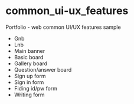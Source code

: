 # common_ui-ux_features
Portfolio - web common UI/UX features sample

- Gnb
- Lnb
- Main banner
- Basic board
- Gallery board
- Question/answer board
- Sign up form
- Sign in form
- Fiding id/pw form
- Writing form
